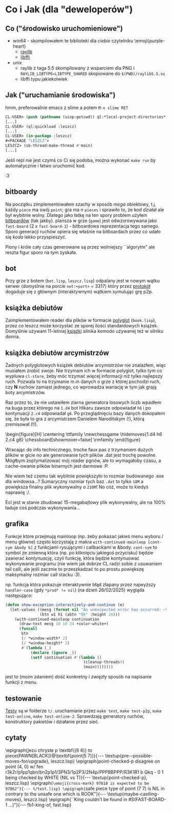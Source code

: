 # Co i Jak (dla "deweloperów")

## Co ("środowisko uruchomieniowe")
* win64 - skompilowałem te biblioteki dla *ciebie* czytelniku \emoji{purple-heart}
  * [raylib](https://pub.krzysckh.org/msc25/raylib5.5.dll)
  * [libffi](https://pub.krzysckh.org/msc25/libffi-8.dll)
* unix
  * raylib z taga 5.5 skompilowany z wsparciem dla PNG i `RAYLIB_LIBTYPE=LIBTYPE_SHARED`
    skopiowane do `$(PWD)/raylib5.5.so`
  * libffi typu jakiekolwiek
  
## Jak ("uruchamianie środowiska")
  
hmm, preferowalnie emacs z slime a potem `M-x slime RET`
```lisp
CL-USER> (push (pathname (uiop:getcwd)) ql:*local-project-directories*)
[...]
CL-USER> (ql:quickload :leszcz)
[...]
CL-USER> (in-package :leszcz)
#<PACKAGE "LESZCZ">
LESZCZ> (sb-thread:make-thread #'main)
[...]
```

Jeśli repl nie jest czymś co Ci się podoba, można wykonać `make run` by automatycznie i łatwo uruchomić kod.

:3

## bitboardy 

Na początku zimplementowałem szachy w sposób *mega* obiektowy, t.j. każdy `piece` ma swój `point`; gra ma *n* `pieces` i sprawiło to,
że kod działał ale był wybitnie wolny. Dlatego jako łatkę na ten spory problem użyłem [bitboardów](https://www.chessprogramming.org/Bitboards#General_Bitboard_Techniques) (tak jakby).
plansza w grze (`game`) jest odwzorowywana jako `fast-board` (2 x `fast-board-1`) - bitboardowa reprezentacja tego samego.
Sporo generacji ruchów opiera się właśnie na bitboardach przez co udało się *koda* lekko przyspieszyć.

Piony i króle cały czas generowane są przez wolniejszy ``algorytm" ale reszta figur sporo na tym zyskała.

## bot

Przy grze z botem (`bot.lisp`, `leszcz.lisp`) odpalany jest w nowym wątku serwer (domyślnie na porcie `net:+port+` = 3317) który przez
[protokół](#protokół) dogaduje się z głównym (interaktywnym) wątkiem symulując grę p2p.

## książka debiutów

Zaimplementowałem reader dla plików w formacie [polyglot](http://hgm.nubati.net/book_format.html) (`book.lisp`), przez co leszcz może korzystać
ze sporej ilości standardowych książek. Domyślnie używam 11-letniej [książki](https://github.com/michaeldv/donna_opening_books/) silnika komodo używanej też w silniku donna.

## książka debiutów arcymistrzów

Żadnych polyglotowych książek debiutów arcymistrzów nie znalazłem, więc musiałem zrobić swoje.
Nie trzymam ich w formacie polyglot, tylko tym co wypluwa `cl-store`, żeby móc trzymać więcej informacji niż tylko najlepszy ruch.
Pozwala to na trzymanie m.in danych o grze z której pochodzi ruch, czy **N** ruchów zamiast jednego, co wprowadza wariację w tym jak grają boty arcymistrzów.

Raz przez to, że nie ustawiłem ziarna generatora losowych liczb wpadłem na buga przez którego na `1.d4` bot Hikaru zawsze odpowiadał `h6` i po kontynuacji `2.c4` odpowiadał `g6`.
Po przeglądnięciu bazy danych dokopałem się, że była to gra z arcymistrzem Danielem Naroditskym (!), którą zremisował (!!).

\begin{figure}[H]
  \centering
  \ttfamily
  \newchessgame
  \hidemoves{1.d4 h6 2.c4 g6}
  \chessboard[showmover=false]
  \rmfamily
\end{figure}

Wracając do info technicznego, troche faux pas z trzymaniem dużych plików w gicie no ale generowanie tych plików .dat jest
trochę powolne. Mógłbym zoptymalizować mój reader pgnów, ale to wymagałoby czasu, a cache-owanie plików binarnych jest darmowe :P.

Nie wiem też czemu tak wybitnie powiększyło to rozmiar budowanego .exe dla windowsa...?
Sumaryczny rozmiar tych baz `.dat` to tylko `18M` a powiększa finalny plik wykonywalny o `210M`! No cóż, może to kiedyś naprawię :/.

Ecl jest w stanie zbudować 15-megabajtowy plik wykonywalny, ale na 100% ładuje coś podczas wykonywania...

## grafika

Funkcje które przejmują mainloop (np. żeby pokazać jakieś menu wyboru / menu główne) często korzystają z makra `with-continued-mainloop [cont-sym &body b]`
z funkcjami rysującymi i callbackami w &body. `cont-sym` to symbol ze zmienną która (np. po kliknięciu jakiegoś przycisku) będzie zawierać *kontynuację*, czyli funkcję,
która będzie kontynuować wykonywanie programu (nie wiem jak dobrze CL radzi sobie z usuwaniem tail calli, ale jeśli zacznie to przeszkadzać to po prostu powiększę maksymalny rozmiar call stacku :3).

np. funkcja która pokazuje interaktywnie błąd złapany przez najwyższy `handler-case` (gdy `*prod* != nil`) (na dzień 26/02/2025) wygląda następująco:

```lisp
(defun show-exception-interactively-and-continue (e)
  (let-values ((mesg (format nil "An unexcpected error has occurred: ~%~a~%" e))
               (btn w1 h1 (abtn "Ok" :height 24)))
    (with-continued-mainloop continuation
      (draw-text mesg 10 10 24 +color-white+)
      (funcall
       btn
       (/ *window-width* 2)
       (/ *window-height* 2)
       #'(lambda (_)
           (declare (ignore _))
           (setf continuation #'(lambda ()
                                  (cleanup-threads!)
                                  (main))))))))
```

jest to (moim zdaniem) dość konkretny i zwięzły sposób na napisanie funkcji z menu.

## testowanie

[Testy](https://github.com/fukamachi/prove) są w folderze `t/`. uruchamiane przez `make test`, `make test-p2p`, `make test-online`, `make test-online-2`.
Sprawdzają generatory ruchów, konstruktory pakietów i działanie przez sieć.


## cytaty

\epigraph{jezu chryste p \textbf{(6 6)} to piece(PAWN[BLACK])@\textbf{point(5 7)}}{--- \textup{pre--possible-moves-for/upgrade}, leszcz.lisp}
\epigraph{point-checked-p disagree on point (4, 0) w/ fen r3k2r/p1pp1qbn/bn2p1p1/3PN3/1p2P3/2N4p/PPPBBPPP/R3K1R1 b Qkq - 0 1 being checked by WHITE (NIL vs T)}{--- \textup{point-checked-p}, leszcz.lisp}
\epigraph{``\emoji{cross-mark} 97818 is expected to be 97862"}{--- t/test.lisp}
\epigraph{``safe piece type of point (7 7) is NIL in contrary to the unsafe one which is ROOK"}{--- \textup{maybe-castling-moves}, leszcz.lisp}
\epigraph{``King couldn't be found in \#S(FAST-BOARD-1 ...)"}{--- fb1-king-of, fast.lisp}

